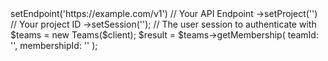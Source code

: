 <?php

use Appwrite\Client;
use Appwrite\Services\Teams;

$client = (new Client())
    ->setEndpoint('https://example.com/v1') // Your API Endpoint
    ->setProject('<YOUR_PROJECT_ID>') // Your project ID
    ->setSession(''); // The user session to authenticate with

$teams = new Teams($client);

$result = $teams->getMembership(
    teamId: '<TEAM_ID>',
    membershipId: '<MEMBERSHIP_ID>'
);